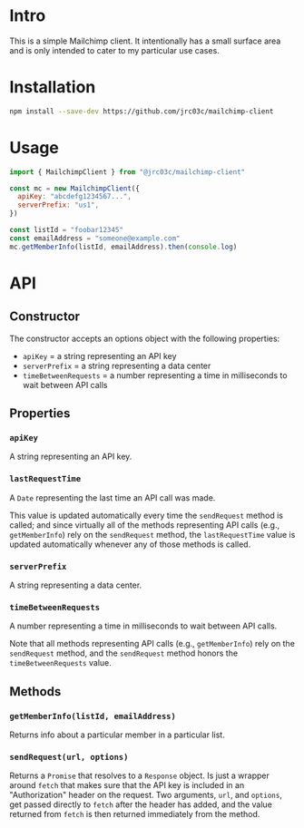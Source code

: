 # Intro

This is a simple Mailchimp client. It intentionally has a small surface area and is only intended to cater to my particular use cases.

# Installation

```bash
npm install --save-dev https://github.com/jrc03c/mailchimp-client
```

# Usage

```js
import { MailchimpClient } from "@jrc03c/mailchimp-client"

const mc = new MailchimpClient({
  apiKey: "abcdefg1234567...",
  serverPrefix: "us1",
})

const listId = "foobar12345"
const emailAddress = "someone@example.com"
mc.getMemberInfo(listId, emailAddress).then(console.log)
```

# API

## Constructor

The constructor accepts an options object with the following properties:

- `apiKey` = a string representing an API key
- `serverPrefix` = a string representing a data center
- `timeBetweenRequests` = a number representing a time in milliseconds to wait between API calls

## Properties

### `apiKey`

A string representing an API key.

### `lastRequestTime`

A `Date` representing the last time an API call was made.

This value is updated automatically every time the `sendRequest` method is called; and since virtually all of the methods representing API calls (e.g., `getMemberInfo`) rely on the `sendRequest` method, the `lastRequestTime` value is updated automatically whenever any of those methods is called.

### `serverPrefix`

A string representing a data center.

### `timeBetweenRequests`

A number representing a time in milliseconds to wait between API calls.

Note that all methods representing API calls (e.g., `getMemberInfo`) rely on the `sendRequest` method, and the `sendRequest` method honors the `timeBetweenRequests` value.

## Methods

### `getMemberInfo(listId, emailAddress)`

Returns info about a particular member in a particular list.

### `sendRequest(url, options)`

Returns a `Promise` that resolves to a `Response` object. Is just a wrapper around `fetch` that makes sure that the API key is included in an "Authorization" header on the request. Two arguments, `url`, and `options`, get passed directly to `fetch` after the header has added, and the value returned from `fetch` is then returned immediately from the method.
